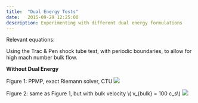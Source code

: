```yaml
---
title:  "Dual Energy Tests"
date:   2015-09-29 12:25:00
description: Experimenting with different dual energy formulations 
---
```


Relevant equations:

Using the Trac & Pen shock tube test, with periodic boundaries, to allow for high mach number bulk flow.


**Without Dual Energy**

Figure 1: PPMP, exact Riemann solver, CTU
<img src="{{ site.url }}assets/images/PPMP_exact.png">

Figure 2: same as Figure 1, but with bulk velocity <span> \\( v_{bulk} = 100 c_s\\) </span>
<img src="{{ site.url }}assets/images/PPMP_exact_M100.png">
